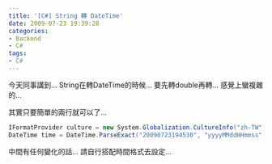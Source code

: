 ```yaml
---
title: '[C#] String 轉 DateTime'
date: 2009-07-23 19:39:28
categories:
- Backend
- C#
tags:
- C#
---
```

今天同事講到...
String在轉DateTime的時候...
要先轉double再轉...
感覺上蠻複雜的...

<!--more-->

其實只要簡單的兩行就可以了...
``` csharp
IFormatProvider culture = new System.Globalization.CultureInfo("zh-TW", true);
DateTime time = DateTime.ParseExact("20090723194530", "yyyyMMddHHmmss", culture);
```
中間有任何變化的話...
請自行搭配時間格式去設定...